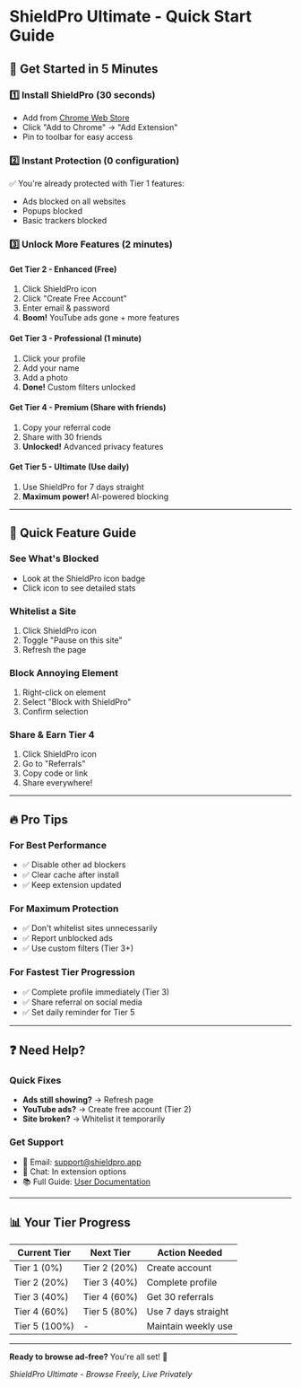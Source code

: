 # ShieldPro Ultimate - Quick Start Guide

## 🚀 Get Started in 5 Minutes

### 1️⃣ Install ShieldPro (30 seconds)
- Add from [Chrome Web Store](#)
- Click "Add to Chrome" → "Add Extension"
- Pin to toolbar for easy access

### 2️⃣ Instant Protection (0 configuration)
✅ You're already protected with Tier 1 features:
- Ads blocked on all websites
- Popups blocked
- Basic trackers blocked

### 3️⃣ Unlock More Features (2 minutes)

#### Get Tier 2 - Enhanced (Free)
1. Click ShieldPro icon
2. Click "Create Free Account"
3. Enter email & password
4. **Boom!** YouTube ads gone + more features

#### Get Tier 3 - Professional (1 minute)
1. Click your profile
2. Add your name
3. Add a photo
4. **Done!** Custom filters unlocked

#### Get Tier 4 - Premium (Share with friends)
1. Copy your referral code
2. Share with 30 friends
3. **Unlocked!** Advanced privacy features

#### Get Tier 5 - Ultimate (Use daily)
1. Use ShieldPro for 7 days straight
2. **Maximum power!** AI-powered blocking

---

## 🎯 Quick Feature Guide

### See What's Blocked
- Look at the ShieldPro icon badge
- Click icon to see detailed stats

### Whitelist a Site
1. Click ShieldPro icon
2. Toggle "Pause on this site"
3. Refresh the page

### Block Annoying Element
1. Right-click on element
2. Select "Block with ShieldPro"
3. Confirm selection

### Share & Earn Tier 4
1. Click ShieldPro icon
2. Go to "Referrals"
3. Copy code or link
4. Share everywhere!

---

## 🔥 Pro Tips

### For Best Performance
- ✅ Disable other ad blockers
- ✅ Clear cache after install
- ✅ Keep extension updated

### For Maximum Protection
- ✅ Don't whitelist sites unnecessarily
- ✅ Report unblocked ads
- ✅ Use custom filters (Tier 3+)

### For Fastest Tier Progression
- ✅ Complete profile immediately (Tier 3)
- ✅ Share referral on social media
- ✅ Set daily reminder for Tier 5

---

## ❓ Need Help?

### Quick Fixes
- **Ads still showing?** → Refresh page
- **YouTube ads?** → Create free account (Tier 2)
- **Site broken?** → Whitelist it temporarily

### Get Support
- 📧 Email: support@shieldpro.app
- 💬 Chat: In extension options
- 📚 Full Guide: [User Documentation](./END-USER-GUIDE.md)

---

## 📊 Your Tier Progress

| Current Tier | Next Tier | Action Needed |
|-------------|-----------|---------------|
| Tier 1 (0%) | Tier 2 (20%) | Create account |
| Tier 2 (20%) | Tier 3 (40%) | Complete profile |
| Tier 3 (40%) | Tier 4 (60%) | Get 30 referrals |
| Tier 4 (60%) | Tier 5 (80%) | Use 7 days straight |
| Tier 5 (100%) | - | Maintain weekly use |

---

**Ready to browse ad-free?** You're all set! 🎉

*ShieldPro Ultimate - Browse Freely, Live Privately*
